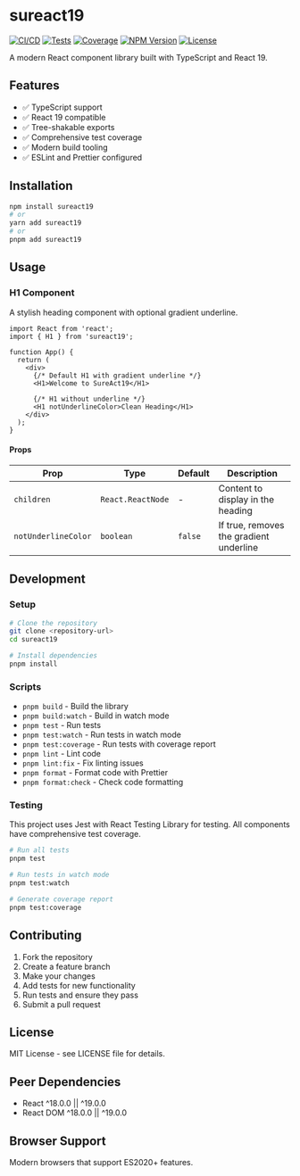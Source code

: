 # sureact19

[![CI/CD](https://img.shields.io/badge/CI%2FCD-pending-yellow)](https://github.com/actions) [![Tests](https://img.shields.io/badge/tests-passing-green)](#testing) [![Coverage](https://img.shields.io/badge/coverage-100%25-brightgreen)](#testing) [![NPM Version](https://img.shields.io/npm/v/sureact19.svg)](https://www.npmjs.com/package/sureact19) [![License](https://img.shields.io/npm/l/sureact19.svg)](./LICENSE)

A modern React component library built with TypeScript and React 19.

## Features

- ✅ TypeScript support
- ✅ React 19 compatible
- ✅ Tree-shakable exports
- ✅ Comprehensive test coverage
- ✅ Modern build tooling
- ✅ ESLint and Prettier configured

## Installation

```bash
npm install sureact19
# or
yarn add sureact19
# or
pnpm add sureact19
```

## Usage

### H1 Component

A stylish heading component with optional gradient underline.

```tsx
import React from 'react';
import { H1 } from 'sureact19';

function App() {
  return (
    <div>
      {/* Default H1 with gradient underline */}
      <H1>Welcome to SureAct19</H1>

      {/* H1 without underline */}
      <H1 notUnderlineColor>Clean Heading</H1>
    </div>
  );
}
```

#### Props

| Prop                | Type              | Default | Description                             |
| ------------------- | ----------------- | ------- | --------------------------------------- |
| `children`          | `React.ReactNode` | -       | Content to display in the heading       |
| `notUnderlineColor` | `boolean`         | `false` | If true, removes the gradient underline |

## Development

### Setup

```bash
# Clone the repository
git clone <repository-url>
cd sureact19

# Install dependencies
pnpm install
```

### Scripts

- `pnpm build` - Build the library
- `pnpm build:watch` - Build in watch mode
- `pnpm test` - Run tests
- `pnpm test:watch` - Run tests in watch mode
- `pnpm test:coverage` - Run tests with coverage report
- `pnpm lint` - Lint code
- `pnpm lint:fix` - Fix linting issues
- `pnpm format` - Format code with Prettier
- `pnpm format:check` - Check code formatting

### Testing

This project uses Jest with React Testing Library for testing. All components have comprehensive test coverage.

```bash
# Run all tests
pnpm test

# Run tests in watch mode
pnpm test:watch

# Generate coverage report
pnpm test:coverage
```

## Contributing

1. Fork the repository
2. Create a feature branch
3. Make your changes
4. Add tests for new functionality
5. Run tests and ensure they pass
6. Submit a pull request

## License

MIT License - see LICENSE file for details.

## Peer Dependencies

- React ^18.0.0 || ^19.0.0
- React DOM ^18.0.0 || ^19.0.0

## Browser Support

Modern browsers that support ES2020+ features.

